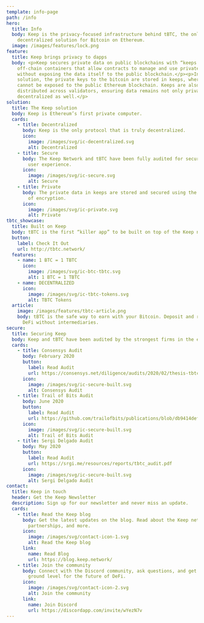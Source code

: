 ```yaml
---
template: info-page
path: /info
hero:
  title: Info
  body: Keep is the privacy-focused infrastructure behind tBTC, the only truly
    decentralized solution for Bitcoin on Ethereum.
  image: /images/features/lock.png
feature:
  title: Keep brings privacy to dapps
  body: <p>Keep secures private data on public blockchains with “keeps.” Keeps are
    off-chain containers that allow contracts to manage and use private data
    without exposing the data itself to the public blockchain.</p><p>In the tBTC
    solution, the private keys to the bitcoin are stored in keeps, where they
    cannot be exposed to the public Ethereum blockchain. Keeps are also
    distributed across validators, ensuring data remains not only private, but
    decentralized as well.</p>
solution:
  title: The Keep solution
  body: Keep is Ethereum’s first private computer.
  cards:
    - title: Decentralized
      body: Keep is the only protocol that is truly decentralized.
      icon:
        image: /images/svg/ic-decentralized.svg
        alt: Decentralized
    - title: Secure
      body: The Keep Network and tBTC have been fully audited for security and a safe
        user experience.
      icon:
        image: /images/svg/ic-secure.svg
        alt: Secure
    - title: Private
      body: The private data in keeps are stored and secured using the highest level
        of encryption.
      icon:
        image: /images/svg/ic-private.svg
        alt: Private
tbtc_showcase:
  title: Built on Keep
  body: tBTC is the first “killer app” to be built on top of the Keep network.
  button:
    label: Check It Out
    url: http://tbtc.network/
  features:
    - name: 1 BTC = 1 TBTC
      icon:
        image: /images/svg/ic-btc-tbtc.svg
        alt: 1 BTC = 1 TBTC
    - name: DECENTRALIZED
      icon:
        image: /images/svg/ic-tbtc-tokens.svg
        alt: TBTC Tokens
  article:
    image: /images/features/tbtc-article.png
    body: tBTC is the safe way to earn with your Bitcoin. Deposit and redeem BTC in
      DeFi without intermediaries.
secure:
  title: Securing Keep
  body: Keep and tBTC have been audited by the strongest firms in the ecosystem.
  cards:
    - title: Consensys Audit
      body: February 2020
      button:
        label: Read Audit
        url: https://consensys.net/diligence/audits/2020/02/thesis-tbtc-and-keep
      icon:
        image: /images/svg/ic-secure-built.svg
        alt: Consensys Audit
    - title: Trail of Bits Audit
      body: June 2020
      button:
        label: Read Audit
        url: https://github.com/trailofbits/publications/blob/db9414def9f575465a47fef5489eb54d9c543eb5/reviews/thesis-summary.pdf
      icon:
        image: /images/svg/ic-secure-built.svg
        alt: Trail of Bits Audit
    - title: Sergi Delgado Audit
      body: May 2020
      button:
        label: Read Audit
        url: https://srgi.me/resources/reports/tbtc_audit.pdf
      icon:
        image: /images/svg/ic-secure-built.svg
        alt: Sergi Delgado Audit
contact:
  title: Keep in touch
  header: Get the Keep Newsletter
  description: Sign up for our newsletter and never miss an update.
  cards:
    - title: Read the Keep blog
      body: Get the latest updates on the blog. Read about the Keep network, tBTC,
        partnerships, and more.
      icon:
        image: /images/svg/contact-icon-1.svg
        alt: Read the Keep blog
      link:
        name: Read Blog
        url: https://blog.keep.network/
    - title: Join the community
      body: Connect with the Discord community, ask questions, and get in on the
        ground level for the future of DeFi.
      icon:
        image: /images/svg/contact-icon-2.svg
        alt: Join the community
      link:
        name: Join Discord
        url: https://discordapp.com/invite/wYezN7v
---
```

